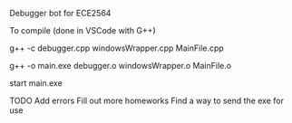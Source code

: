 Debugger bot for ECE2564

To compile (done in VSCode with G++)

g++ -c debugger.cpp windowsWrapper.cpp MainFile.cpp

g++ -o main.exe debugger.o windowsWrapper.o MainFile.o

start main.exe



TODO
Add errors
Fill out more homeworks
Find a way to send the exe for use
